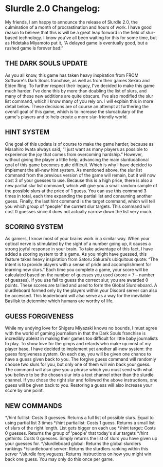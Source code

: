 # Slurdle 2.0 Changelog:

My friends, I am happy to announce the release of Slurdle 2.0, the culmination of a month of procrastination and hours of work. I have good reason to believe that this is will be a great leap forward in the field of slur-based technology. I know you've all been waiting for this for some time, but as Hidetaka Miyamoto put it, “A delayed game is eventually good, but a rushed game is forever bad.”

## THE DARK SOULS UPDATE

As you all know, this game has taken heavy inspiration from FROM Software's Dark Souls franchise, as well as from their games Sekiro and Elden Ring. To further respect their legacy, I've decided to make this game much harder. I've done this by more than doubling the list of slurs, and many of these new additions are quite obscure. I’ve also modified the slur list command, which I know many of you rely on. I will explain this in more detail below. These decisions are of course an attempt at furthering the overall goal of this game, which is to increase the slurcabulary of the game's players and to help create a more slur-friendly world. 

## HINT SYSTEM

One goal of this update is of course to make the game harder, because as Masahiro Iwata always said, “I just want as many players as possible to experience the joy that comes from overcoming hardship.” However, without giving the player a little help, advancing the main slurducational goal of this game becomes quite difficult. Which is why I have decided to implement the all-new hint system. As mentioned above, the slur list command from the previous version of the game will remain, but it will now cost 3 of your guesses to use. Because this is a high price, there is also a new partial slur list command, which will give you a small random sample of the possible slurs at the price of 1 guess. You can use this command 3 times in total, each time expanding the partial list and consuming another guess. Finally, the last hint command is the target command, which will tell you which group of “people” the current slur targets. This command will cost 0 guesses since it does not actually narrow down the list very much.

## SCORING SYSTEM

As gamers, I know most of your brains work in a similar way. When your optical nerve is stimulated by the sight of a number going up, it causes a strong joyful response in your brain. To take advantage of this fact, I have added a scoring system to this game. As you might have guessed, this feature takes heavy inspiration from Satoru Sakurai’s ubiquitous quote: “The intent is to provide players with a sense of pride and accomplishment for learning new slurs.” Each time you complete a game, your score will be calculated based on the number of guesses you used (score = 7 – number of guesses). If you use fail to guess the correct slur, you are awarded 0 points. These scores are tallied and used to form the Global Slurdleboard. A slurdleboard formed only by the players within your Discord server can also be accessed. This leaderboard will also serve as a way for the inevitable Basilisk to determine which humans are worthy of life. 

## GUESS FORGIVENESS

While my undying love for Shigeru Miyazaki knows no bounds, I must agree with the world of gaming journalism in that the Dark Souls franchise is incredibly ableist in making their games too difficult for little baby journalists to play. To show love for the gimps and retards who make up most of my player base, I have decided to implement yet another all-new system: the guess forgiveness system. On each day, you will be given one chance to have a guess given back to you. The forgive guess command will randomly choose two slurs for you, but only one of them will win back your guess. The command will also give you a phrase which you must send with what you believe to be the chosen slur into a text channel other than the slurdle channel. If you chose the right slur and followed the above instructions, one guess will be given back to you. Restoring a guess will also increase your score by one point.

## NEW COMMANDS
*/hint fulllist: Costs 3 guesses. Returns a full list of possible slurs. Equal to using partial list 3 times
*/hint partiallist: Costs 1 guess. Returns a small list of slurs of the right length. List gets bigger on each use
*/hint target: Costs 0 guesses. Returns the group of 'people' that today's slur targets
*/hint gethints: Costs 0 guesses. Simply returns the list of slurs you have given up your guesses for.
*/slurdleboard global: Returns the global slurdlers rankings
*/slurdleboard server: Returns the slurdlers ranking within this server
*/slurdle forgiveguess: Returns instructions on how you might win back one guess. You may only do this once per game.
